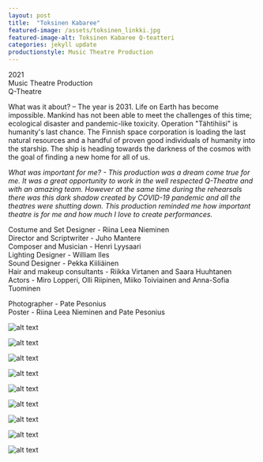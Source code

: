 ```yaml
---
layout: post
title:  "Toksinen Kabaree"
featured-image: /assets/toksinen_linkki.jpg
featured-image-alt: Toksinen Kabaree Q-teatteri
categories: jekyll update
productionstyle: Music Theatre Production
---
```

  2021  
  Music Theatre Production  
  Q-Theatre  
    
<p></p>    
<div class="post-text-alone">  
  What was it about? – The year is 2031. Life on Earth has become impossible. Mankind has not been able to meet the challenges of this time; ecological disaster and pandemic-like toxicity. Operation "Tähtihiisi" is humanity's last chance. The Finnish space corporation is loading the last natural resources and a handful of proven good individuals of humanity into the starship. The ship is heading towards the darkness of the cosmos with the goal of finding a new home for all of us. 
<p></p>
  <em>What was important for me? - This production was a dream come true for me. It was a great opportunity to work in the well respected Q-Theatre and with an amazing team. However at the same time during the rehearsals there was this dark shadow created by COVID-19 pandemic and all the theatres were shutting down. This production reminded me how important theatre is for me and how much I love to create performances.</em>
</div>  
<p></p>
<p></p>
    
  Costume and Set Designer - Riina Leea Nieminen  
  Director and Scriptwriter - Juho Mantere  
  Composer and Musician - Henri Lyysaari  
  Lighting Designer - William Iles  
  Sound Designer - Pekka Kiiliäinen   
  Hair and makeup consultants - Riikka Virtanen and Saara Huuhtanen  
  Actors - Miro Lopperi, Olli Riipinen, Miiko Toiviainen and Anna-Sofia Tuominen  

<p></p>    
    
  Photographer - Pate Pesonius  
  Poster - Riina Leea Nieminen and Pate Pesonius  
<p></p>    
    
![alt text](/assets/projects/toksinen1.jpg)  
  
![alt text](/assets/projects/toksinen2.jpg)  

![alt text](/assets/projects/toksinen3.jpg)  

![alt text](/assets/projects/toksinen4.jpg)  

![alt text](/assets/projects/toksinen5.jpg)  

![alt text](/assets/projects/toksinen6.jpg)  

![alt text](/assets/projects/toksinen8.jpg)  

![alt text](/assets/projects/toksinen7.jpg)  
  
![alt text](/assets/projects/luonnos10.jpg)  



